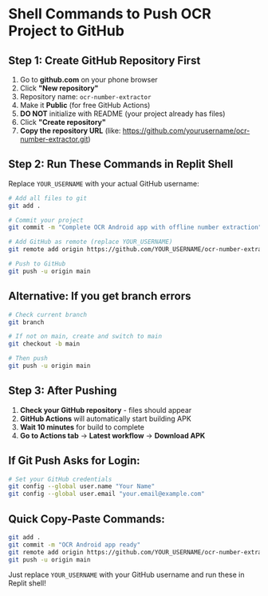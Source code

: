 # Shell Commands to Push OCR Project to GitHub

## Step 1: Create GitHub Repository First
1. Go to **github.com** on your phone browser
2. Click **"New repository"** 
3. Repository name: `ocr-number-extractor`
4. Make it **Public** (for free GitHub Actions)
5. **DO NOT** initialize with README (your project already has files)
6. Click **"Create repository"**
7. **Copy the repository URL** (like: https://github.com/yourusername/ocr-number-extractor.git)

## Step 2: Run These Commands in Replit Shell

Replace `YOUR_USERNAME` with your actual GitHub username:

```bash
# Add all files to git
git add .

# Commit your project
git commit -m "Complete OCR Android app with offline number extraction"

# Add GitHub as remote (replace YOUR_USERNAME)
git remote add origin https://github.com/YOUR_USERNAME/ocr-number-extractor.git

# Push to GitHub
git push -u origin main
```

## Alternative: If you get branch errors
```bash
# Check current branch
git branch

# If not on main, create and switch to main
git checkout -b main

# Then push
git push -u origin main
```

## Step 3: After Pushing
1. **Check your GitHub repository** - files should appear
2. **GitHub Actions** will automatically start building APK
3. **Wait 10 minutes** for build to complete
4. **Go to Actions tab** → **Latest workflow** → **Download APK**

## If Git Push Asks for Login:
```bash
# Set your GitHub credentials
git config --global user.name "Your Name"
git config --global user.email "your.email@example.com"
```

## Quick Copy-Paste Commands:
```bash
git add .
git commit -m "OCR Android app ready"
git remote add origin https://github.com/YOUR_USERNAME/ocr-number-extractor.git
git push -u origin main
```

Just replace `YOUR_USERNAME` with your GitHub username and run these in Replit shell!